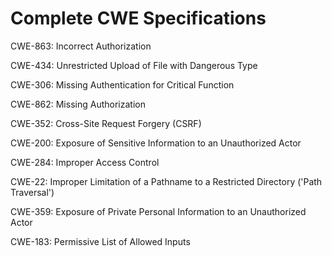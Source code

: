 

# Complete CWE Specifications

CWE-863: Incorrect Authorization

CWE-434: Unrestricted Upload of File with Dangerous Type

CWE-306: Missing Authentication for Critical Function

CWE-862: Missing Authorization

CWE-352: Cross-Site Request Forgery (CSRF)

CWE-200: Exposure of Sensitive Information to an Unauthorized Actor

CWE-284: Improper Access Control

CWE-22: Improper Limitation of a Pathname to a Restricted Directory ('Path Traversal')

CWE-359: Exposure of Private Personal Information to an Unauthorized Actor

CWE-183: Permissive List of Allowed Inputs